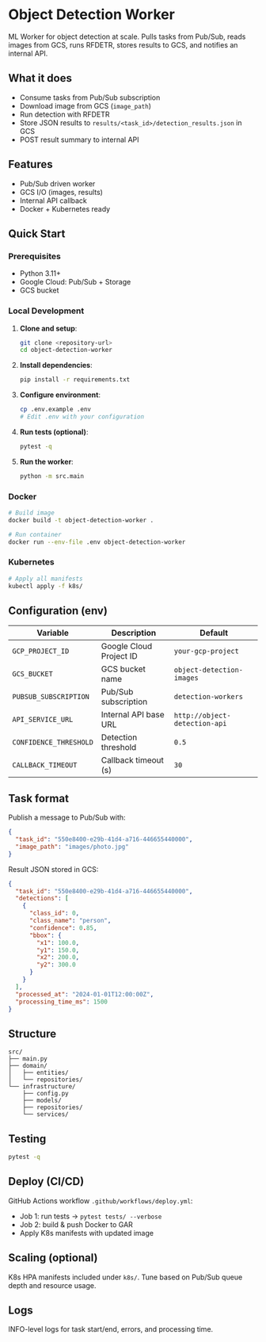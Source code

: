 # Object Detection Worker

ML Worker for object detection at scale. Pulls tasks from Pub/Sub, reads images from GCS, runs RFDETR, stores results to GCS, and notifies an internal API.

## What it does

- Consume tasks from Pub/Sub subscription
- Download image from GCS (`image_path`)
- Run detection with RFDETR
- Store JSON results to `results/<task_id>/detection_results.json` in GCS
- POST result summary to internal API

## Features

- Pub/Sub driven worker
- GCS I/O (images, results)
- Internal API callback
- Docker + Kubernetes ready

## Quick Start

### Prerequisites

- Python 3.11+
- Google Cloud: Pub/Sub + Storage
- GCS bucket

### Local Development
1. **Clone and setup**:
   ```bash
   git clone <repository-url>
   cd object-detection-worker
   ```

2. **Install dependencies**:
   ```bash
   pip install -r requirements.txt
   ```

3. **Configure environment**:
   ```bash
   cp .env.example .env
   # Edit .env with your configuration
   ```

3. **Run tests (optional)**:
   ```bash
   pytest -q
   ```

4. **Run the worker**:
   ```bash
   python -m src.main
   ```

### Docker

```bash
# Build image
docker build -t object-detection-worker .

# Run container
docker run --env-file .env object-detection-worker
```

### Kubernetes

```bash
# Apply all manifests
kubectl apply -f k8s/
```

## Configuration (env)

| Variable | Description | Default |
|----------|-------------|---------|
| `GCP_PROJECT_ID` | Google Cloud Project ID | `your-gcp-project` |
| `GCS_BUCKET` | GCS bucket name | `object-detection-images` |
| `PUBSUB_SUBSCRIPTION` | Pub/Sub subscription | `detection-workers` |
| `API_SERVICE_URL` | Internal API base URL | `http://object-detection-api` |
| `CONFIDENCE_THRESHOLD` | Detection threshold | `0.5` |
| `CALLBACK_TIMEOUT` | Callback timeout (s) | `30` |

## Task format

Publish a message to Pub/Sub with:

```json
{
  "task_id": "550e8400-e29b-41d4-a716-446655440000",
  "image_path": "images/photo.jpg"
}
```

Result JSON stored in GCS:

```json
{
  "task_id": "550e8400-e29b-41d4-a716-446655440000",
  "detections": [
    {
      "class_id": 0,
      "class_name": "person",
      "confidence": 0.85,
      "bbox": {
        "x1": 100.0,
        "y1": 150.0,
        "x2": 200.0,
        "y2": 300.0
      }
    }
  ],
  "processed_at": "2024-01-01T12:00:00Z",
  "processing_time_ms": 1500
}
```

## Structure

```
src/
├── main.py
├── domain/
│   ├── entities/
│   └── repositories/
└── infrastructure/
    ├── config.py
    ├── models/
    ├── repositories/
    └── services/
```

## Testing

```bash
pytest -q
```

## Deploy (CI/CD)

GitHub Actions workflow `.github/workflows/deploy.yml`:

- Job 1: run tests → `pytest tests/ --verbose`
- Job 2: build & push Docker to GAR
- Apply K8s manifests with updated image

## Scaling (optional)

K8s HPA manifests included under `k8s/`. Tune based on Pub/Sub queue depth and resource usage.

## Logs

INFO-level logs for task start/end, errors, and processing time.
